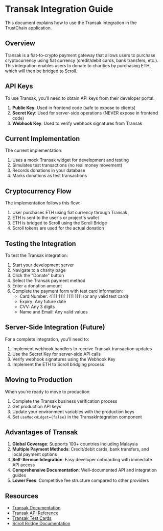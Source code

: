 # Transak Integration Guide

This document explains how to use the Transak integration in the TrustChain application.

## Overview

Transak is a fiat-to-crypto payment gateway that allows users to purchase cryptocurrency using fiat currency (credit/debit cards, bank transfers, etc.). This integration enables users to donate to charities by purchasing ETH, which will then be bridged to Scroll.

## API Keys

To use Transak, you'll need to obtain API keys from their developer portal:

1. **Public Key**: Used in frontend code (safe to expose to clients)
2. **Secret Key**: Used for server-side operations (NEVER expose in frontend code)
3. **Webhook Key**: Used to verify webhook signatures from Transak

## Current Implementation

The current implementation:

1. Uses a mock Transak widget for development and testing
2. Simulates test transactions (no real money movement)
3. Records donations in your database
4. Marks donations as test transactions

## Cryptocurrency Flow

The implementation follows this flow:

1. User purchases ETH using fiat currency through Transak
2. ETH is sent to the user's or project's wallet
3. ETH is bridged to Scroll using the Scroll Bridge
4. Scroll tokens are used for the actual donation

## Testing the Integration

To test the Transak integration:

1. Start your development server
2. Navigate to a charity page
3. Click the "Donate" button
4. Select the Transak payment method
5. Enter a donation amount
6. Complete the payment form with test card information:
   - Card Number: 4111 1111 1111 1111 (or any valid test card)
   - Expiry: Any future date
   - CVV: Any 3 digits
   - Name and Email: Any valid values

## Server-Side Integration (Future)

For a complete integration, you'll need to:

1. Implement webhook handlers to receive Transak transaction updates
2. Use the Secret Key for server-side API calls
3. Verify webhook signatures using the Webhook Key
4. Implement the ETH to Scroll bridging process

## Moving to Production

When you're ready to move to production:

1. Complete the Transak business verification process
2. Get production API keys
3. Update your environment variables with the production keys
4. Set `useMockWidget={false}` in the TransakIntegration component

## Advantages of Transak

1. **Global Coverage**: Supports 100+ countries including Malaysia
2. **Multiple Payment Methods**: Credit/debit cards, bank transfers, and local payment options
3. **Self-Service Integration**: Easy developer onboarding with immediate API access
4. **Comprehensive Documentation**: Well-documented API and integration guides
5. **Lower Fees**: Competitive fee structure compared to other providers

## Resources

- [Transak Documentation](https://docs.transak.com/)
- [Transak API Reference](https://docs.transak.com/reference)
- [Transak Test Cards](https://docs.transak.com/docs/test-cards)
- [Scroll Bridge Documentation](https://docs.scroll.io/en/developers/bridge/)
